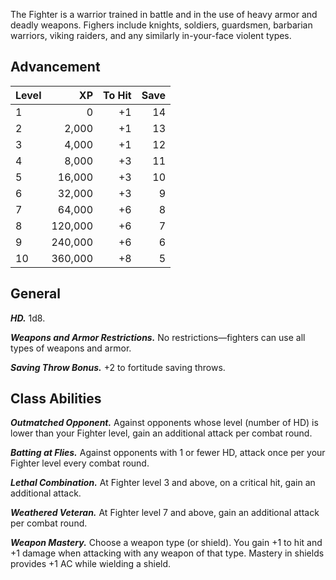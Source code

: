 The Fighter is a warrior trained in battle and in the use of heavy armor and deadly weapons. Fighers include knights, soldiers, guardsmen, barbarian warriors, viking raiders, and any similarly in-your-face violent types.

## Advancement
| Level | XP  | To Hit | Save |
| ----- | --: | --: | ------: |
| 1 | 0 | +1 | 14 |
| 2 | 2,000 | +1 | 13 |
| 3 | 4,000 | +1 | 12 |
| 4 | 8,000 | +3 | 11 |
| 5 | 16,000 | +3 | 10 |
| 6 | 32,000 | +3 | 9 |
| 7 | 64,000 | +6 | 8 |
| 8 | 120,000 | +6 | 7 |
| 9 | 240,000 | +6 | 6 |
| 10 | 360,000 | +8 | 5 |

## General
***HD.*** 1d8.

***Weapons and Armor Restrictions.*** No restrictions—fighters can use all types of weapons and armor.

***Saving Throw Bonus.*** +2 to fortitude saving throws.

## Class Abilities
***Outmatched Opponent.*** Against opponents whose level (number of HD) is lower than your Fighter level, gain an additional attack per combat round.

***Batting at Flies.*** Against opponents with 1 or fewer HD, attack once per your Fighter level every combat round.

***Lethal Combination.*** At Fighter level 3 and above, on a critical hit, gain an additional attack.

***Weathered Veteran.*** At Fighter level 7 and above, gain an additional attack per combat round.

***Weapon Mastery.*** Choose a weapon type (or shield). You gain +1 to hit and +1 damage when attacking with any weapon of that type. Mastery in shields provides +1 AC while wielding a shield.